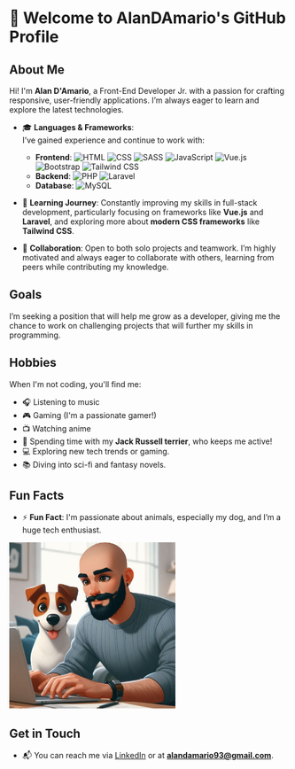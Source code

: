 # 👋 Welcome to AlanDAmario's GitHub Profile


## About Me
Hi! I'm **Alan D'Amario**, a Front-End Developer Jr. with a passion for crafting responsive, user-friendly applications. I’m always eager to learn and explore the latest technologies.


- 🎓 **Languages & Frameworks**:  
  I’ve gained experience and continue to work with:
  - **Frontend**: 
    ![HTML](https://img.shields.io/badge/HTML5-E34F26?style=for-the-badge&logo=html5&logoColor=white) 
    ![CSS](https://img.shields.io/badge/CSS3-1572B6?style=for-the-badge&logo=css3&logoColor=white) 
    ![SASS](https://img.shields.io/badge/SASS-CC6699?style=for-the-badge&logo=sass&logoColor=white) 
    ![JavaScript](https://img.shields.io/badge/JavaScript-F7DF1E?style=for-the-badge&logo=javascript&logoColor=black) 
    ![Vue.js](https://img.shields.io/badge/Vue.js-4FC08D?style=for-the-badge&logo=vue.js&logoColor=white) 
    ![Bootstrap](https://img.shields.io/badge/Bootstrap-563D7C?style=for-the-badge&logo=bootstrap&logoColor=white) 
    ![Tailwind CSS](https://img.shields.io/badge/Tailwind_CSS-38B2AC?style=for-the-badge&logo=tailwind-css&logoColor=white)
  - **Backend**: 
    ![PHP](https://img.shields.io/badge/PHP-777BB4?style=for-the-badge&logo=php&logoColor=white) 
    ![Laravel](https://img.shields.io/badge/Laravel-FF2D20?style=for-the-badge&logo=laravel&logoColor=white)
  - **Database**: 
    ![MySQL](https://img.shields.io/badge/MySQL-4479A1?style=for-the-badge&logo=mysql&logoColor=white)

- 🌱 **Learning Journey**: Constantly improving my skills in full-stack development, particularly focusing on frameworks like **Vue.js** and **Laravel**, and exploring more about **modern CSS frameworks** like **Tailwind CSS**.

- 💼 **Collaboration**: Open to both solo projects and teamwork. I’m highly motivated and always eager to collaborate with others, learning from peers while contributing my knowledge.

## Goals
I’m seeking a position that will help me grow as a developer, giving me the chance to work on challenging projects that will further my skills in programming.

## Hobbies
When I'm not coding, you'll find me:
- 🎧 Listening to music
- 🎮 Gaming (I'm a passionate gamer!)
- 📺 Watching anime
- 🐾 Spending time with my **Jack Russell terrier**, who keeps me active!
- 💻 Exploring new tech trends or gaming.
- 📚 Diving into sci-fi and fantasy novels.


## Fun Facts
- ⚡ **Fun Fact**: I'm passionate about animals, especially my dog, and I’m a huge tech enthusiast.
<img src="https://raw.githubusercontent.com/AlanDAmario/AlanDAmario/main/Immagine%20WhatsApp%202024-09-30%20ore%2016.21.57_9b16773f.jpg" alt="WhatsApp Image" width="300"/>

## Get in Touch
- 📬 You can reach me via [LinkedIn](https://www.linkedin.com/in/alan-d-amario-2147291b9/?trk=opento_sprofile_details) or at **alandamario93@gmail.com**.
